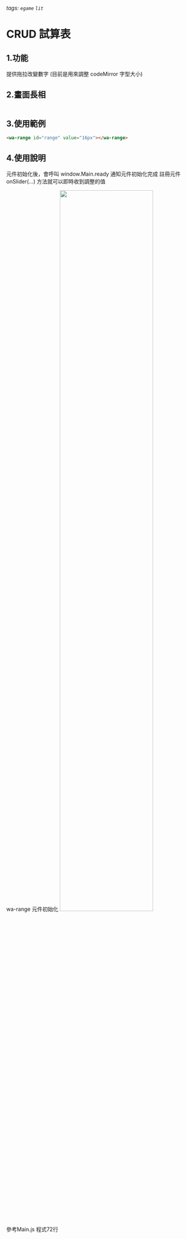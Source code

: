 ###### tags: `egame` `lit`

CRUD 試算表
=====

## 1.功能
提供拖拉改變數字 (目前是用來調整 codeMirror 字型大小)

## 2.畫面長相
<img src="https://md.webduino.io/uploads/upload_5adb5c4e01b4ef0b7ee03fce264ffcec.png" alt="" width="">

## 3.使用範例 
```html
<wa-range id="range" value="16px"></wa-range>
```
## 4.使用說明
元件初始化後，會呼叫 window.Main.ready 通知元件初始化完成
註冊元件 onSlider(...) 方法就可以即時收到調整的值

wa-range 元件初始化
<img src="https://md.webduino.io/uploads/upload_7f4cd35e9086895c22c497a596a84ea3.png" alt="" width="70%">


參考Main.js 程式72行
<img src="https://md.webduino.io/uploads/upload_9cb326262957eca78d4da38e2ed1478f.png" alt="" width="">
